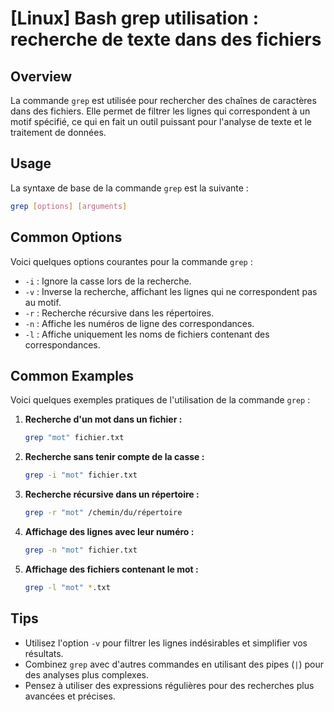 # [Linux] Bash grep utilisation : recherche de texte dans des fichiers

## Overview
La commande `grep` est utilisée pour rechercher des chaînes de caractères dans des fichiers. Elle permet de filtrer les lignes qui correspondent à un motif spécifié, ce qui en fait un outil puissant pour l'analyse de texte et le traitement de données.

## Usage
La syntaxe de base de la commande `grep` est la suivante :

```bash
grep [options] [arguments]
```

## Common Options
Voici quelques options courantes pour la commande `grep` :

- `-i` : Ignore la casse lors de la recherche.
- `-v` : Inverse la recherche, affichant les lignes qui ne correspondent pas au motif.
- `-r` : Recherche récursive dans les répertoires.
- `-n` : Affiche les numéros de ligne des correspondances.
- `-l` : Affiche uniquement les noms de fichiers contenant des correspondances.

## Common Examples
Voici quelques exemples pratiques de l'utilisation de la commande `grep` :

1. **Recherche d'un mot dans un fichier :**
   ```bash
   grep "mot" fichier.txt
   ```

2. **Recherche sans tenir compte de la casse :**
   ```bash
   grep -i "mot" fichier.txt
   ```

3. **Recherche récursive dans un répertoire :**
   ```bash
   grep -r "mot" /chemin/du/répertoire
   ```

4. **Affichage des lignes avec leur numéro :**
   ```bash
   grep -n "mot" fichier.txt
   ```

5. **Affichage des fichiers contenant le mot :**
   ```bash
   grep -l "mot" *.txt
   ```

## Tips
- Utilisez l'option `-v` pour filtrer les lignes indésirables et simplifier vos résultats.
- Combinez `grep` avec d'autres commandes en utilisant des pipes (`|`) pour des analyses plus complexes.
- Pensez à utiliser des expressions régulières pour des recherches plus avancées et précises.